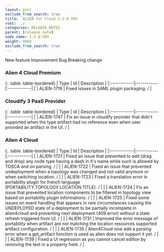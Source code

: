 ```yaml
---
layout: post
exclude_from_search: true
title:  ALIEN for Cloud 1.3.0-SM3
root: ../
categories: RELEASE_NOTES
parent: [release_note]
node_name: 1.3.0-SM3
weight: 9960
exclude_from_search: true
---
```





<i class="fa fa-plus text-success"></i> New feature <i class="fa fa-level-up text-primary"></i> Improvement  <i class="fa fa-bug text-danger"></i> Bug <i class="fa fa-exclamation-triangle text-warning"></i> Breaking change


### Alien 4 Cloud Premium



  {: .table .table-bordered}
  | Type        | Id         | Description |
  |:------------|:-----------|:------------|
        |  <i class="fa fa-bug text-danger"></i> | ALIEN-1719 | Fixed issues in SAML plugin packaging. /  |
  


### Cloudify 3 PaaS Provider



  {: .table .table-bordered}
  | Type        | Id         | Description |
  |:------------|:-----------|:------------|
        |  <i class="fa fa-bug text-danger"></i> | ALIEN-1747 | Fix an issue in cloudify provider that didn't supported when the type artifact had no reference even when user provided an artifact in the UI. /  |
  


### Alien 4 Cloud



  {: .table .table-bordered}
  | Type        | Id         | Description |
  |:------------|:-----------|:------------|
        |  <i class="fa fa-bug text-danger"></i> | ALIEN-1721 | Fixed an issue that prevented to add (drag and drop) any node type having a dash in it's name while such is allowed by TOSCA and on parsing. /  |
    |  <i class="fa fa-bug text-danger"></i> | ALIEN-1722 | Fixed an issue that prevented undeployment when a topology was changed and not valid anymore or when switching location. /  |
    |  <i class="fa fa-bug text-danger"></i> | ALIEN-1723 | Fixed a translation error in portability plugin for french language (PORTABILITY.TOPOLOGY.LOCATION.TITLE). /  |
    |  <i class="fa fa-bug text-danger"></i> | ALIEN-1724 | Fix an issue that prevented location components to be filtered in topology view based on portability plugin informations. /  |
    |  <i class="fa fa-bug text-danger"></i> | ALIEN-1725 | Fixed some issues on event handling that appears in rare circumstances causing the UNDEPLOYED state of a deployment to be partially incomplete in alien4cloud and preventing next deployment (409 error) without a state refresh triggered from UI. /  |
    |  <i class="fa fa-bug text-danger"></i> | ALIEN-1731 | Improved the error message of portability when artifact are not matching the location resources supported artifact configuration. /  |
    |  <i class="fa fa-bug text-danger"></i> | ALIEN-1735 | Alien4Cloud now add a parsing error when a get_artifact function is used as alien does not support it yet. /  |
    |  <i class="fa fa-bug text-danger"></i> | ALIEN-1739 | Fixed a UI regression as you cannot cancel edition by removing the text in a property field. /  |
  

